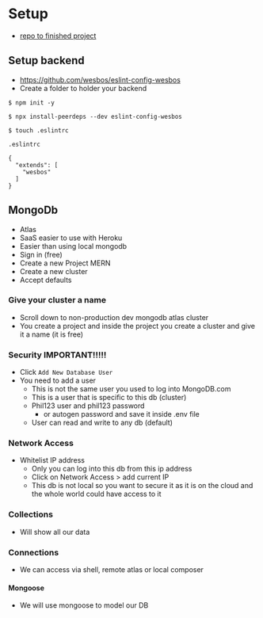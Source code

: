 # Setup
* [repo to finished project](https://github.com/bradtraversy/devconnector_2.0)

## Setup backend
* https://github.com/wesbos/eslint-config-wesbos
* Create a folder to holder your backend

`$ npm init -y`

`$ npx install-peerdeps --dev eslint-config-wesbos`

`$ touch .eslintrc`

`.eslintrc`

```
{
  "extends": [
    "wesbos"
  ]
}
```

## MongoDb
* Atlas
* SaaS easier to use with Heroku
* Easier than using local mongodb
* Sign in (free)
* Create a new Project MERN
* Create a new cluster
* Accept defaults

### Give your cluster a name
* Scroll down to non-production dev mongodb atlas cluster
* You create a project and inside the project you create a cluster and give it a name (it is free)

### Security IMPORTANT!!!!!
* Click `Add New Database User`
* You need to add a user
    - This is not the same user you used to log into MongoDB.com
    - This is a user that is specific to this db (cluster)
    - Phil123 user and phil123 password
        + or autogen password and save it inside .env file
    - User can read and write to any db (default)

### Network Access
* Whitelist IP address
    - Only you can log into this db from this ip address
    - Click on Network Access > add current IP
    - This db is not local so you want to secure it as it is on the cloud and the whole world could have access to it

### Collections
* Will show all our data

### Connections
* We can access via shell, remote atlas or local composer

#### Mongoose
* We will use mongoose to model our DB
